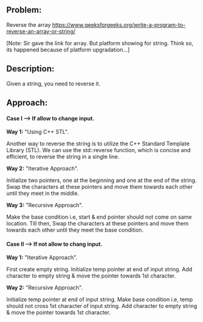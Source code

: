 ## Problem: 
Reverse the array 
https://www.geeksforgeeks.org/write-a-program-to-reverse-an-array-or-string/

[Note: Sir gave the link for array. But platform showing for string. Think so, its happened because of platform upgradation...]


## Description: 
Given a string, you need to reverse it.

## Approach:

#### Case I --> If allow to change input.

**Way 1:**  "Using C++ STL".

Another way to reverse the string is to utilize the C++ Standard Template Library (STL).
We can use the std::reverse function, which is concise and efficient, to reverse the string in a single line.

**Way 2:** "Iterative Approach".

Initialize two pointers, one at the beginning and one at the end of the string.
Swap the characters at these pointers and move them towards each other until they meet in the middle. 

**Way 3:** "Recursive Approach".

Make the base condition i.e, start & end pointer should not come on same location.
Till then, Swap the characters at these pointers and move them towards each other until they meet the base condition. 

#### Case II --> If not allow to chang input.

**Way 1:** "Iterative Approach".

First create empty string. Initialize temp pointer at end of input string. Add character to empty string & move the pointer towards 1st character.

**Way 2:** "Recursive Approach".

Initialize temp pointer at end of input string. Make base condition i.e, temp should not cross 1st character of input string. Add character to empty string & move the pointer towards 1st character.



